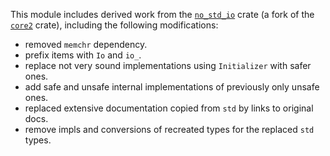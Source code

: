 This module includes derived work from the
[`no_std_io`](https://crates.io/crates/no_std_io/0.6.0) crate
(a fork of the [`core2`](https://crates.io/crates/core2/0.4.0) crate),
including the following modifications:

- removed `memchr` dependency.
- prefix items with `Io` and `io_`.
- replace not very sound implementations using `Initializer` with safer ones.
- add safe and unsafe internal implementations of previously only unsafe ones.
- replaced extensive documentation copied from `std` by links to original docs.
- remove impls and conversions of recreated types for the replaced `std` types.
